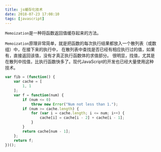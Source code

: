 ```yaml
---
title: js缓存化技术
date: 2018-07-23 17:08:10
tags: [javascript]
---
```


`Memoization`是一种将函数返回值缓存起来的方法。

`Memoization`原理非常简单，就是把函数的每次执行结果都放入一个散列表（或数组）中，在接下来的执行中，
在散列表中查找是否已经有相应执行过的值，如果有，直接返回该值，没有才真正执行函数体的求值部分。
很明显，找值，尤其是在散列中找值，比执行函数快多了。现代JavaScript的开发也已经大量使用这种技术。

```javascript
var fib = (function() {
    var cache = [
        1, 1
    ];
    var f = function(num) {
        if (num <= 0)
            throw new Error("Num not less than 1.");
        if (num >= cache.length) {
            for (var i = cache.length; i <= num; i++) {
                cache[i] = cache[i - 2] + cache[i - 1];
            }
        }
        return cache[num - 1];
    };
    return f;
})();
```
